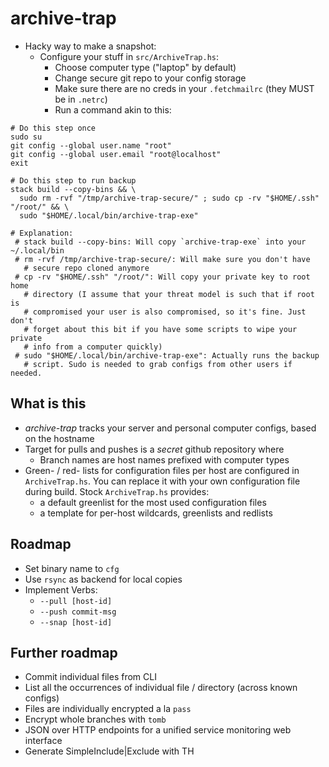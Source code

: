 # archive-trap

 - Hacky way to make a snapshot:
   - Configure your stuff in `src/ArchiveTrap.hs`:
     - Choose computer type ("laptop" by default)
     - Change secure git repo to your config storage
     - Make sure there are no creds in your `.fetchmailrc` (they MUST be in `.netrc`)
     - Run a command akin to this:

```
# Do this step once
sudo su
git config --global user.name "root"
git config --global user.email "root@localhost"
exit

# Do this step to run backup
stack build --copy-bins && \
  sudo rm -rvf "/tmp/archive-trap-secure/" ; sudo cp -rv "$HOME/.ssh" "/root/" && \
  sudo "$HOME/.local/bin/archive-trap-exe"

# Explanation:
 # stack build --copy-bins: Will copy `archive-trap-exe` into your ~/.local/bin
 # rm -rvf /tmp/archive-trap-secure/: Will make sure you don't have
   # secure repo cloned anymore
 # cp -rv "$HOME/.ssh" "/root/": Will copy your private key to root home
   # directory (I assume that your threat model is such that if root is
   # compromised your user is also compromised, so it's fine. Just don't
   # forget about this bit if you have some scripts to wipe your private
   # info from a computer quickly)
 # sudo "$HOME/.local/bin/archive-trap-exe": Actually runs the backup
   # script. Sudo is needed to grab configs from other users if needed.

```

## What is this

 - _archive-trap_ tracks your server and personal computer configs, based on the hostname
 - Target for pulls and pushes is a _secret_ github repository where
   - Branch names are host names prefixed with computer types
 - Green- / red- lists for configuration files per host are configured in `ArchiveTrap.hs`.
   You can replace it with your own configuration file during build.
   Stock `ArchiveTrap.hs` provides:
   - a default greenlist for the most used configuration files
   - a template for per-host wildcards, greenlists and redlists


## Roadmap

 - Set binary name to `cfg`
 - Use `rsync` as backend for local copies
 - Implement Verbs:
    - `--pull [host-id]`
    - `--push commit-msg`
    - `--snap [host-id]`

## Further roadmap

 - Commit individual files from CLI
 - List all the occurrences of individual file / directory (across known configs)
 - Files are individually encrypted a la `pass`
 - Encrypt whole branches with `tomb`
 - JSON over HTTP endpoints for a unified service monitoring web interface
 - Generate SimpleInclude|Exclude with TH
